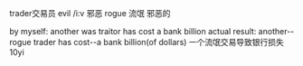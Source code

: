 
trader交易员
evil  /i:v 邪恶
rogue  流氓 邪恶的

by myself:
another  was traitor  has  cost a bank billion
actual result:
another--rogue trader has cost--a bank billion(of dollars)
一个流氓交易导致银行损失10yi